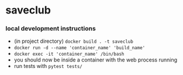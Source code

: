 # saveclub

### local development instructions
* (in project directory) `docker build . -t saveclub`
* `docker run -d --name 'container_name' 'build_name'`
* `docker exec -it 'container_name' /bin/bash`
* you should now be inside a container with the web process running
* run tests with `pytest tests/`
